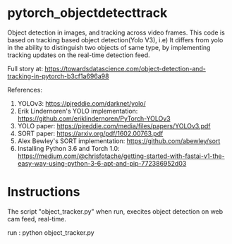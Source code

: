 # pytorch_objectdetecttrack
Object detection in images, and tracking across video frames.
This code is based on tracking based object detection(Yolo V3), i.e) It differs from yolo in the ability to distinguish two objects of same type, by implementing tracking updates on the real-time detection feed.

Full story at:
https://towardsdatascience.com/object-detection-and-tracking-in-pytorch-b3cf1a696a98

References:
1. YOLOv3: https://pjreddie.com/darknet/yolo/
2. Erik Lindernoren's YOLO implementation: https://github.com/eriklindernoren/PyTorch-YOLOv3
3. YOLO paper: https://pjreddie.com/media/files/papers/YOLOv3.pdf
4. SORT paper: https://arxiv.org/pdf/1602.00763.pdf
5. Alex Bewley's SORT implementation: https://github.com/abewley/sort
6. Installing Python 3.6 and Torch 1.0: https://medium.com/@chrisfotache/getting-started-with-fastai-v1-the-easy-way-using-python-3-6-apt-and-pip-772386952d03

# Instructions
The script "object_tracker.py" when run, execites object detection on web cam feed, real-time.

run : python object_tracker.py
